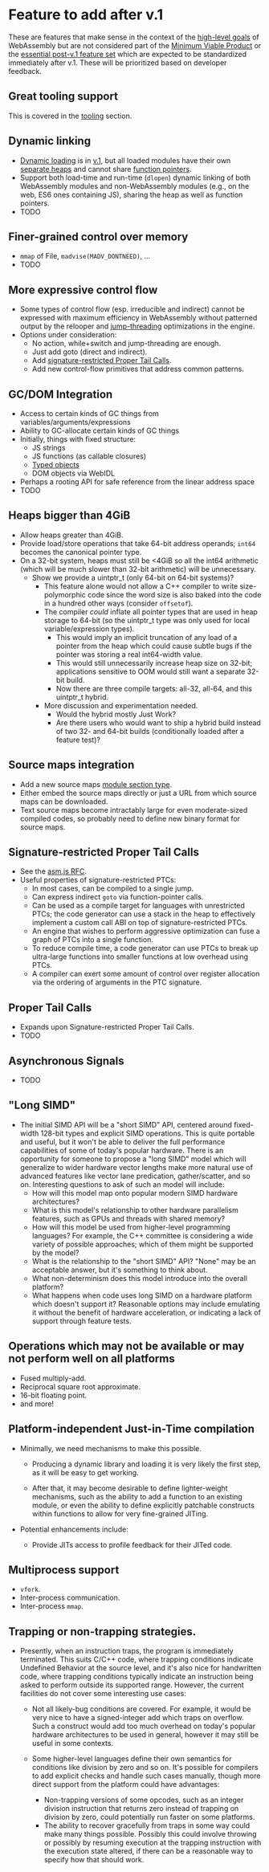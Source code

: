 # Feature to add after v.1

These are features that make sense in the context of the
[high-level goals](HighLevelGoals.md) of WebAssembly but are not considered part
of the [Minimum Viable Product](V1.md) or the
[essential post-v.1 feature set](EssentialPostV1Features.md) which are expected
to be standardized immediately after v.1. These will be prioritized based on
developer feedback.

## Great tooling support
This is covered in the [tooling](Tooling.md) section.

## Dynamic linking
 * [Dynamic loading](V1.md#code-loading-and-imports) is in [v.1](V1.md), but all loaded modules have
   their own [separate heaps](V1.md#heap) and cannot share [function pointers](V1.md#function-pointers).
 * Support both load-time and run-time (`dlopen`) dynamic linking of both
   WebAssembly modules and non-WebAssembly modules (e.g., on the web, ES6
   ones containing JS), sharing the heap as well as function pointers.
 * TODO

## Finer-grained control over memory
 * `mmap` of File, `madvise(MADV_DONTNEED)`, ...
 * TODO

## More expressive control flow
 * Some types of control flow (esp. irreducible and indirect) cannot be
   expressed with maximum efficiency in WebAssembly without patterned output by
   the relooper and [jump-threading](http://en.wikipedia.org/wiki/Jump_threading)
   optimizations in the engine.
 * Options under consideration:
   * No action, while+switch and jump-threading are enough.
   * Just add goto (direct and indirect).
   * Add [signature-restricted Proper Tail Calls](FutureFeatures.md#signature-restricted-proper-tail-calls).
   * Add new control-flow primitives that address common patterns.

## GC/DOM Integration
 * Access to certain kinds of GC things from variables/arguments/expressions
 * Ability to GC-allocate certain kinds of GC things
 * Initially, things with fixed structure:
   * JS strings
   * JS functions (as callable closures)
   * [Typed objects](https://github.com/nikomatsakis/typed-objects-explainer/)
   * DOM objects via WebIDL
 * Perhaps a rooting API for safe reference from the linear address space
 * TODO

## Heaps bigger than 4GiB
* Allow heaps greater than 4GiB.
* Provide load/store operations that take 64-bit address operands; `int64` becomes the
  canonical pointer type.
* On a 32-bit system, heaps must still be <4GiB so all the int64 arithmetic (which will be much
  slower than 32-bit arithmetic) will be unnecessary.
  * Show we provide a uintptr_t (only 64-bit on 64-bit systems)?
    * This feature alone would not allow a C++ compiler to write size-polymorphic code since the word
      size is also baked into the code in a hundred other ways (consider `offsetof`).
    * The compiler *could* inflate all pointer types that are used in heap storage to 64-bit (so the
      uintptr_t type was only used for local variable/expression types).
      * This would imply an implicit truncation of any load of a pointer from the heap which could cause
        subtle bugs if the pointer was storing a real int64-width value.
      * This would still unnecessarily increase heap size on 32-bit; applications sensitive to OOM would
        still want a separate 32-bit build.
      * Now there are three compile targets: all-32, all-64, and this uintptr_t hybrid.
    * More discussion and experimentation needed.
      * Would the hybrid mostly Just Work?
      * Are there users who would want to ship a hybrid build instead of two 32- and 64-bit builds
        (conditionally loaded after a feature test)?

## Source maps integration
 * Add a new source maps [module section type](V1.md#module-structure).
 * Either embed the source maps directly or just a URL from which source maps can be downloaded.
 * Text source maps become intractably large for even moderate-sized compiled codes, so probably
   need to define new binary format for source maps.

## Signature-restricted Proper Tail Calls
* See the [asm.js RFC](http://discourse.specifiction.org/t/request-for-comments-add-a-restricted-subset-of-proper-tail-calls-to-asm-js).
* Useful properties of signature-restricted PTCs:
  * In most cases, can be compiled to a single jump.
  * Can express indirect `goto` via function-pointer calls.
  * Can be used as a compile target for languages with unrestricted PTCs;
    the code generator can use a stack in the heap to effectively implement a
    custom call ABI on top of signature-restricted PTCs.
  * An engine that wishes to perform aggressive optimization can fuse a graph of PTCs into a
    single function.
  * To reduce compile time, a code generator can use PTCs to break up
    ultra-large functions into smaller functions at low overhead using PTCs.
  * A compiler can exert some amount of control over register allocation via the ordering of
    arguments in the PTC signature.
 
## Proper Tail Calls
 * Expands upon Signature-restricted Proper Tail Calls.
 * TODO
 
## Asynchronous Signals
 * TODO

## "Long SIMD"
* The initial SIMD API will be a "short SIMD" API, centered around fixed-width
  128-bit types and explicit SIMD operations. This is quite portable and useful,
  but it won't be able to deliver the full performance capabilities of some of
  today's popular hardware. There is an opportunity for someone to propose a
  "long SIMD" model which will generalize to wider hardware vector lengths make
  more natural use of advanced features like vector lane predication,
  gather/scatter, and so on. Interesting questions to ask of such an model will
  include:
    * How will this model map onto popular modern SIMD hardware architectures?
    * What is this model's relationship to other hardware parallelism features,
      such as GPUs and threads with shared memory?
    * How will this model be used from higher-level programming languages?
      For example, the C++ committee is considering a wide variety of possible
      approaches; which of them might be supported by the model?
    * What is the relationship to the "short SIMD" API? "None" may be an
      acceptable answer, but it's something to think about.
    * What non-determinism does this model introduce into the overall platform?
    * What happens when code uses long SIMD on a hardware platform which doesn't
      support it? Reasonable options may include emulating it without the
      benefit of hardware acceleration, or indicating a lack of support through
      feature tests.
 
## Operations which may not be available or may not perform well on all platforms
 * Fused multiply-add.
 * Reciprocal square root approximate.
 * 16-bit floating point.
 * and more!

## Platform-independent Just-in-Time compilation
* Minimally, we need mechanisms to make this possible.
  * Producing a dynamic library and loading it is very likely the first step, as
    it will be easy to get working.

  * After that, it may become desirable to define lighter-weight mechanisms, such
    as the ability to add a function to an existing module, or even the ability to
    define explicitly patchable constructs within functions to allow for very
    fine-grained JITing.

* Potential enhancements include:
  * Provide JITs access to profile feedback for their JITed code.

## Multiprocess support
 * `vfork`.
 * Inter-process communication.
 * Inter-process `mmap`.

## Trapping or non-trapping strategies.
* Presently, when an instruction traps, the program is immediately terminated.
  This suits C/C++ code, where trapping conditions indicate Undefined Behavior
  at the source level, and it's also nice for handwritten code, where trapping
  conditions typically indicate an instruction being asked to perform outside
  its supported range. However, the current facilities do not cover some
  interesting use cases:

  * Not all likely-bug conditions are covered. For example, it would be very
    nice to have a signed-integer add which traps on overflow. Such a construct
    would add too much overhead on today's popular hardware architectures to be
    used in general, however it may still be useful in some contexts.

  * Some higher-level languages define their own semantics for conditions like
    division by zero and so on. It's possible for compilers to add explicit
    checks and handle such cases manually, though more direct support from the
    platform could have advantages:
    * Non-trapping versions of some opcodes, such as an integer division
      instruction that returns zero instead of trapping on division by zero,
      could potentially run faster on some platforms.
    * The ability to recover gracefully from traps in some way could make many
      things possible. Possibly this could involve throwing or possibly by
      resuming execution at the trapping instruction with the execution state
      altered, if there can be a reasonable way to specify how that should work.
